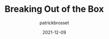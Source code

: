 ---
author: patrickbrosset
date: 2021-12-09
draft: true
publisher: alistapart
tags:
  - user-agents
  - css
target_url: https://alistapart.com/article/breaking-out-of-the-box/
title: Breaking Out of the Box
---